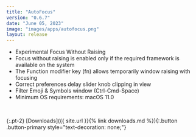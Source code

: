 ```yaml
---
title: "AutoFocus"
version: "0.6.7"
date: "June 05, 2023"
image: "images/apps/autofocus.png"
layout: release
---
```


- Experimental Focus Without Raising
- Focus without raising is enabled only if the required framework is available on the system
- The Function modifier key (fn) allows temporarily window raising with focusing
- Correct preferences delay slider knob clipping in view
- Filter Emoji & Symbols window (Ctrl-Cmd-Space)
- Minimum OS requirements: macOS 11.0

<br />

{:.pt-2}
[Downloads]({{ site.url }}{% link downloads.md %}){:.button .button-primary style="text-decoration: none;"}
